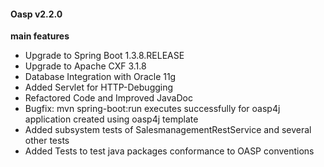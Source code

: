 #### Oasp v2.2.0

**main features**
- Upgrade to Spring Boot 1.3.8.RELEASE
- Upgrade to Apache CXF 3.1.8
- Database Integration with Oracle 11g
- Added Servlet for HTTP-Debugging
- Refactored Code and Improved JavaDoc
- Bugfix: mvn spring-boot:run executes successfully for oasp4j application created using oasp4j template
- Added subsystem tests of SalesmanagementRestService and several other tests
- Added Tests to test java packages conformance to OASP conventions

